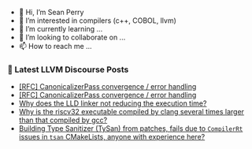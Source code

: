 - 👋 Hi, I’m Sean Perry
- 👀 I’m interested in compilers (c++, COBOL, llvm)
- 🌱 I’m currently learning ...
- 💞️ I’m looking to collaborate on ...
- 📫 How to reach me ...

<!---
s66perry/s66perry is a ✨ special ✨ repository because its `README.md` (this file) appears on your GitHub profile.
You can click the Preview link to take a look at your changes.
--->
### 📕 Latest LLVM Discourse Posts

<!-- DISCOURSE-LLVM:START -->
- [[RFC] CanonicalizerPass convergence / error handling](https://discourse.llvm.org/t/rfc-canonicalizerpass-convergence-error-handling/67333#post_2)
- [[RFC] CanonicalizerPass convergence / error handling](https://discourse.llvm.org/t/rfc-canonicalizerpass-convergence-error-handling/67333#post_1)
- [Why does the LLD linker not reducing the execution time?](https://discourse.llvm.org/t/why-does-the-lld-linker-not-reducing-the-execution-time/67332#post_1)
- [Why is the riscv32 executable compiled by clang several times larger than that compiled by gcc?](https://discourse.llvm.org/t/why-is-the-riscv32-executable-compiled-by-clang-several-times-larger-than-that-compiled-by-gcc/67199#post_12)
- [Building Type Sanitizer &lpar;TySan&rpar; from patches, fails due to `CompilerRt` issues in `tsan` CMakeLists, anyone with experience here?](https://discourse.llvm.org/t/building-type-sanitizer-tysan-from-patches-fails-due-to-compilerrt-issues-in-tsan-cmakelists-anyone-with-experience-here/67310#post_11)
<!-- DISCOURSE-LLVM:END -->

